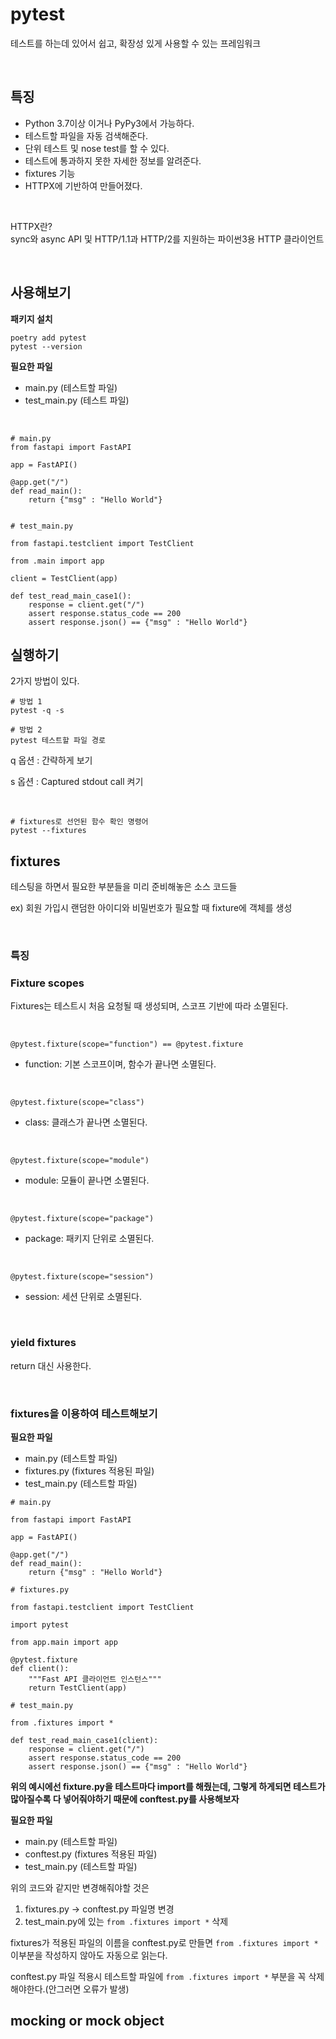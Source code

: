 # pytest

테스트를 하는데 있어서 쉽고, 확장성 있게 사용할 수 있는 프레임워크

<br>

## 특징

- Python 3.7이상 이거나 PyPy3에서 가능하다.
- 테스트할 파일을 자동 검색해준다.
- 단위 테스트 및 nose test를 할 수 있다.
- 테스트에 통과하지 못한 자세한 정보를 알려준다.
- fixtures 기능
- HTTPX에 기반하여 만들어졌다.

<br>

HTTPX란?
<br>
sync와 async API 및 HTTP/1.1과 HTTP/2를 지원하는 파이썬3용 HTTP 클라이언트

<br>

## 사용해보기

**패키지 설치**
```
poetry add pytest
pytest --version
```

**필요한 파일**
- main.py (테스트할 파일)
- test_main.py (테스트 파일)

<br>

```
# main.py
from fastapi import FastAPI

app = FastAPI()

@app.get("/")
def read_main():
    return {"msg" : "Hello World"}
  
```

```
# test_main.py

from fastapi.testclient import TestClient

from .main import app

client = TestClient(app)

def test_read_main_case1():
    response = client.get("/")
    assert response.status_code == 200
    assert response.json() == {"msg" : "Hello World"}
```

## 실행하기
2가지 방법이 있다.

```
# 방법 1
pytest -q -s

# 방법 2
pytest 테스트할 파일 경로
```
q 옵션 : 간략하게 보기



s 옵션 : Captured stdout call 켜기

<br>

```
# fixtures로 선언된 함수 확인 명령어
pytest --fixtures
```



## fixtures
테스팅을 하면서 필요한 부분들을 미리 준비해놓은 소스 코드들

ex) 회원 가입시 랜덤한 아이디와 비밀번호가 필요할 때 fixture에 객체를 생성

<br>

### 특징

### Fixture scopes

Fixtures는 테스트시 처음 요청될 때 생성되며, 스코프 기반에 따라 소멸된다.


<br>

``` @pytest.fixture(scope="function") == @pytest.fixture ```
- function: 기본 스코프이며, 함수가 끝나면 소멸된다.


<br>

``` @pytest.fixture(scope="class") ```
- class: 클래스가 끝나면 소멸된다.

<br>

``` @pytest.fixture(scope="module") ```
- module: 모듈이 끝나면 소멸된다.

<br>

``` @pytest.fixture(scope="package") ```
- package: 패키지 단위로 소멸된다.

<br>

``` @pytest.fixture(scope="session") ```
- session: 세션 단위로 소멸된다.


<br>

### yield fixtures

return 대신 사용한다.

<br>

### fixtures을 이용하여 테스트해보기

**필요한 파일**
- main.py (테스트할 파일)
- fixtures.py (fixtures 적용된 파일)
- test_main.py (테스트할 파일)

```
# main.py

from fastapi import FastAPI

app = FastAPI()

@app.get("/")
def read_main():
    return {"msg" : "Hello World"}
```

```
# fixtures.py

from fastapi.testclient import TestClient

import pytest

from app.main import app

@pytest.fixture
def client():
    """Fast API 클라이언트 인스턴스"""
    return TestClient(app)

```

```
# test_main.py

from .fixtures import *

def test_read_main_case1(client):
    response = client.get("/")
    assert response.status_code == 200
    assert response.json() == {"msg" : "Hello World"}

```

**위의 예시에선 fixture.py을 테스트마다 import를 해줬는데, 그렇게 하게되면 테스트가 많아질수록 다 넣어줘야하기 때문에 conftest.py를 사용해보자**

**필요한 파일**
- main.py (테스트할 파일)
- conftest.py (fixtures 적용된 파일)
- test_main.py (테스트할 파일)

위의 코드와 같지만 변경해줘야할 것은 
1. fixtures.py -> conftest.py 파일명 변경
2. test_main.py에 있는 `from .fixtures import *` 삭제


fixtures가 적용된 파일의 이름을 conftest.py로 만들면 `from .fixtures import *` 이부분을 작성하지 않아도 자동으로 읽는다.

conftest.py 파일 적용시 테스트할 파일에 `from .fixtures import *` 부분을 꼭 삭제해야한다.(안그러면 오류가 발생)



## mocking or mock object
